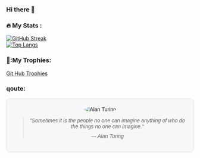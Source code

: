 ### Hi there 👋

<!--
**Ronit26Mehta/Ronit26Mehta** is a ✨ _special_ ✨ repository because its `README.md` (this file) appears on your GitHub profile.

Here are some ideas to get you started:

- 🔭 I’m currently working on ...
- 🌱 I’m currently learning ...
- 👯 I’m looking to collaborate on ...
- 🤔 I’m looking for help with ...
- 💬 Ask me about ...
- 📫 How to reach me: ...
- 😄 Pronouns: ...
- ⚡ Fun fact: ...
-->
### :fire: My Stats :
[![GitHub Streak](http://github-readme-streak-stats.herokuapp.com?user=Ronit26Mehta&theme=dark&background=000000)](https://git.io/streak-stats)
<br>
[![Top Langs](https://github-readme-stats.vercel.app/api/top-langs/?username=Ronit26Mehta)](https://github.com/anuraghazra/github-readme-stats)
<br>
### 🥇:My Trophies:
[Git Hub Trophies](https://github-profile-trophy.vercel.app/?username=Ronit26Mehta&theme=monokai)
<br>
### qoute:
<div style="background-color: #f7f7f7; padding: 20px; text-align: center; border: 1px solid #ddd; border-radius: 10px; font-family: 'Century Gothic', sans-serif;">
  <img src="https://your-image-url.com/alan-turing-image.jpg" alt="Alan Turing" style="max-width: 200px; border-radius: 50%;">
  <blockquote style="font-style: italic;">
    "Sometimes it is the people no one can imagine anything of who do the things no one can imagine."
    <footer style="margin-top: 10px;">— Alan Turing</footer>
  </blockquote>
</div>

